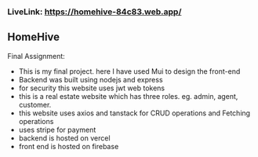 ### LiveLink: https://homehive-84c83.web.app/

## **HomeHive**

Final Assignment:

- This is my final project. here I have used Mui to design the front-end
- Backend was built using nodejs and express
- for security this website uses jwt web tokens
- this is a real estate website which has three roles. eg. admin, agent, customer.
- this website uses axios and tanstack for CRUD operations and Fetching operations
- uses stripe for payment
- backend is hosted on vercel
- front end is hosted on firebase
